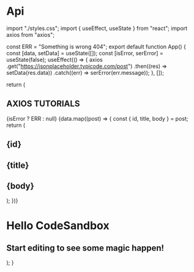 # Api

import "./styles.css";
import { useEffect, useState } from "react";
import axios from "axios";

const ERR = "Something is wrong 404";
export default function App() {
  const [data, setData] = useState([]);
  const [isError, serError] = useState(false);
  useEffect(() => {
    axios
      .get("https://jsonplaceholder.typicode.com/post")
      .then((res) => setData(res.data))
      .catch((err) => serError(err.message));
  }, []);

  return (
    <div className="App">
      <h2> AXIOS TUTORIALS </h2>
      {isError ? ERR : null}
      {data.map((post) => {
        const { id, title, body } = post;
        return (
          <div key={id}>
            <h2>{id}</h2>
            <h2>{title}</h2>
            <h2>{body}</h2>
          </div>
        );
      })}
      <h1>Hello CodeSandbox</h1>
      <h2>Start editing to see some magic happen!</h2>
    </div>
  );
}
